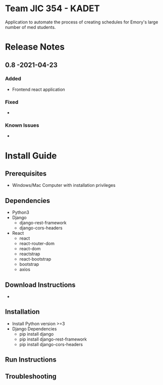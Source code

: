 # Team JIC 354 - KADET
Application to automate the process of creating schedules for Emory's large number of med students.

# Release Notes

## 0.8 -2021-04-23

### Added
- Frontend react application
### Fixed
- 
### Known Issues
- 
# Install Guide

## Prerequisites
- Windows/Mac Computer with installation privileges

## Dependencies
- Python3
- Django
  - django-rest-framework
  - django-cors-headers
- React
  - react
  - react-router-dom
  - react-dom
  - reactstrap
  - react-bootstrap
  - bootstrap
  - axios


## Download Instructions
- 
## Installation
- Install Python version >=3
- Django Dependencies
  - pip install django
  - pip install django-rest-framework
  - pip install django-cors-headers

## Run Instructions

## Troubleshooting


